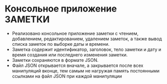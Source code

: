 # Консольное приложение ЗАМЕТКИ
- Реализовано консольное приложение заметки с чтением,
добавлением, редактированием, удалением заметок, а также
вывод списка заметок по выборке даты и времени.
- Заметка
содержит идентификатор, заголовок, тело заметки и дату и время создания или
последнего изменения заметки.
- Заметки сохраняются в формате JSON.
- Файл JSON открывается вначале, а закрывается после всех манипуляций вконце,
тем самым не нагружая память постоянными ссылками на файл JSON при каждой манипуляции